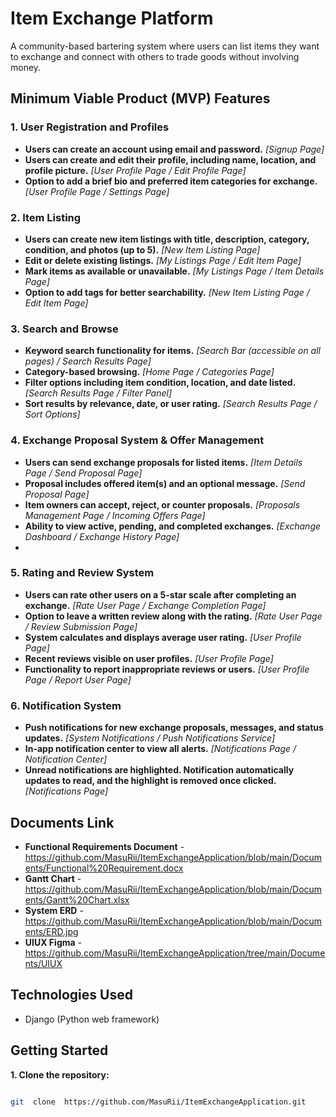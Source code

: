 
# Item Exchange Platform

  

A community-based bartering system where users can list items they want to exchange and connect with others to trade goods without involving money.

  

## Minimum Viable Product (MVP) Features

  

### **1. User Registration and Profiles**
-  **Users can create an account using email and password.**  *[Signup Page]*
-  **Users can create and edit their profile, including name, location, and profile picture.** *[User Profile Page / Edit Profile Page]*
-  **Option to add a brief bio and preferred item categories for exchange.** *[User Profile Page / Settings Page]*

### **2. Item Listing**
-  **Users can create new item listings with title, description, category, condition, and photos (up to 5).** *[New Item Listing Page]*
-  **Edit or delete existing listings.** *[My Listings Page / Edit Item Page]*
-  **Mark items as available or unavailable.** *[My Listings Page / Item Details Page]*
-  **Option to add tags for better searchability.** *[New Item Listing Page / Edit Item Page]*

### **3. Search and Browse**
-  **Keyword search functionality for items.** *[Search Bar (accessible on all pages) / Search Results Page]*
-  **Category-based browsing.** *[Home Page / Categories Page]*
-  **Filter options including item condition, location, and date listed.** *[Search Results Page / Filter Panel]*
-  **Sort results by relevance, date, or user rating.** *[Search Results Page / Sort Options]*

### **4. Exchange Proposal System & Offer Management**
-  **Users can send exchange proposals for listed items.** *[Item Details Page / Send Proposal Page]*
-  **Proposal includes offered item(s) and an optional message.** *[Send Proposal Page]*
-  **Item owners can accept, reject, or counter proposals.** *[Proposals Management Page / Incoming Offers Page]*
-  **Ability to view active, pending, and completed exchanges.** *[Exchange Dashboard / Exchange History Page]*
- 
### **5. Rating and Review System**
-  **Users can rate other users on a 5-star scale after completing an exchange.** *[Rate User Page / Exchange Completion Page]*
-  **Option to leave a written review along with the rating.** *[Rate User Page / Review Submission Page]*
-  **System calculates and displays average user rating.** *[User Profile Page]*
-  **Recent reviews visible on user profiles.** *[User Profile Page]*
-  **Functionality to report inappropriate reviews or users.** *[User Profile Page / Report User Page]*

### **6. Notification System**
-  **Push notifications for new exchange proposals, messages, and status updates.** *[System Notifications / Push Notifications Service]*
-  **In-app notification center to view all alerts.** *[Notifications Page / Notification Center]*
-  **Unread notifications are highlighted. Notification automatically updates to read, and the highlight is removed once clicked.** *[Notifications Page]*


## Documents Link
- **Functional Requirements Document** - https://github.com/MasuRii/ItemExchangeApplication/blob/main/Documents/Functional%20Requirement.docx
- **Gantt Chart** - https://github.com/MasuRii/ItemExchangeApplication/blob/main/Documents/Gantt%20Chart.xlsx
- **System ERD** - https://github.com/MasuRii/ItemExchangeApplication/blob/main/Documents/ERD.jpg
- **UIUX Figma** - https://github.com/MasuRii/ItemExchangeApplication/tree/main/Documents/UIUX

  

## Technologies Used

  

- Django (Python web framework)

  

## Getting Started

  

**1. Clone the repository:**

  

```bash

git  clone  https://github.com/MasuRii/ItemExchangeApplication.git
